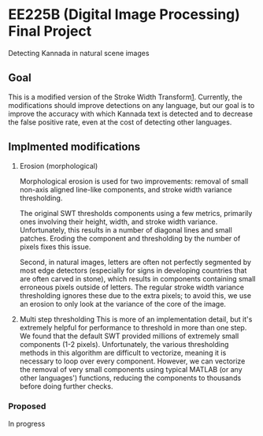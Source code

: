 # EE225B (Digital Image Processing) Final Project

Detecting Kannada in natural scene images

## Goal

This is a modified version of the Stroke Width Transform[1]. Currently, the
modifications should improve detections on any language, but our goal is to
improve the accuracy with which Kannada text is detected and to decrease the
false positive rate, even at the cost of detecting other languages.

## Implmented modifications

1) Erosion (morphological)

    Morphological erosion is used for two improvements: removal of small
    non-axis aligned line-like components, and stroke width variance
    thresholding.

    The original SWT thresholds components using a few metrics, primarily ones
    involving their height, width, and stroke width variance. Unfortunately,
    this results in a number of diagonal lines and small patches. Eroding the
    component and thresholding by the number of pixels fixes this issue.

    Second, in natural images, letters are often not perfectly segmented by
    most edge detectors (especially for signs in developing countries that are
    often carved in stone), which results in components containing small
    erroneous pixels outside of letters. The regular stroke width variance
    thresholding ignores these due to the extra pixels; to avoid this, we use an
    erosion to only look at the variance of the core of the image.

2) Multi step thresholding
    This is more of an implementation detail, but it's extremely helpful for
    performance to threshold in more than one step. We found that the default
    SWT provided millions of extremely small components (1-2 pixels).
    Unfortunately, the various thresholding methods in this algorithm are
    difficult to vectorize, meaning it is necessary to loop over every
    component. However, we can vectorize the removal of very small components
    using typical MATLAB (or any other languages') functions, reducing the
    components to thousands before doing further checks.

### Proposed

In progress


[1]: http://research.microsoft.com/pubs/149305/1509.pdf
